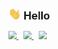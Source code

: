 ## <img src="https://raw.githubusercontent.com/ABSphreak/ABSphreak/master/gifs/Hi.gif" width="25"> Hello 

<div>
  <!-- Resume -->
  <a href="https://devella.oopy.io/about"><img src="https://img.shields.io/badge/Resume-ffd966?style=for-the-badge&logo=readdotcv&logoColor=white"/>
  </a>
  <!-- TechBlog -->
  <a href="https://devella.oopy.io/posting"> <img src="https://img.shields.io/badge/Tech Blog-f6b26b?style=for-the-badge&logo=notion&logoColor=white" style="margin-left: 10px; "/>
  </a>
  <!-- LinkedIn -->
  <a href="https://www.linkedin.com/in/ella-yschoi/"> <img src="https://img.shields.io/badge/linkedin-3d85c6?style=for-the-badge&logo=linkedin&logoColor=white" style="margin-left: 10px; "/>
  </a>
</div>
